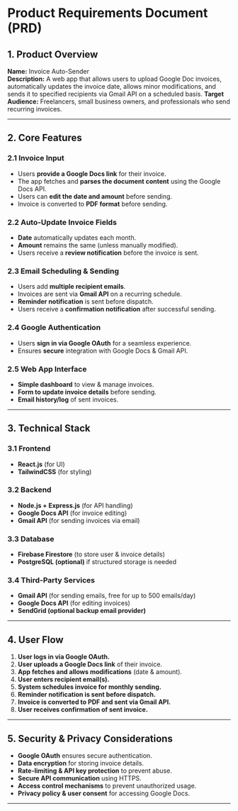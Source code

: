 # Product Requirements Document (PRD)

## 1. **Product Overview**

**Name:** Invoice Auto-Sender\
**Description:** A web app that allows users to upload Google Doc invoices, automatically updates the invoice date, allows minor modifications, and sends it to specified recipients via Gmail API on a scheduled basis.
**Target Audience:** Freelancers, small business owners, and professionals who send recurring invoices.

---

## 2. **Core Features**

### 2.1 Invoice Input

- Users **provide a Google Docs link** for their invoice.
- The app fetches and **parses the document content** using the Google Docs API.
- Users can **edit the date and amount** before sending.
- Invoice is converted to **PDF format** before sending.

### 2.2 Auto-Update Invoice Fields

- **Date** automatically updates each month.
- **Amount** remains the same (unless manually modified).
- Users receive a **review notification** before the invoice is sent.

### 2.3 Email Scheduling & Sending

- Users add **multiple recipient emails**.
- Invoices are sent via **Gmail API** on a recurring schedule.
- **Reminder notification** is sent before dispatch.
- Users receive a **confirmation notification** after successful sending.

### 2.4 Google Authentication

- Users **sign in via Google OAuth** for a seamless experience.
- Ensures **secure** integration with Google Docs & Gmail API.

### 2.5 Web App Interface

- **Simple dashboard** to view & manage invoices.
- **Form to update invoice details** before sending.
- **Email history/log** of sent invoices.

---

## 3. **Technical Stack**

### 3.1 Frontend

- **React.js** (for UI)
- **TailwindCSS** (for styling)

### 3.2 Backend

- **Node.js + Express.js** (for API handling)
- **Google Docs API** (for invoice editing)
- **Gmail API** (for sending invoices via email)

### 3.3 Database

- **Firebase Firestore** (to store user & invoice details)
- **PostgreSQL (optional)** if structured storage is needed

### 3.4 Third-Party Services

- **Gmail API** (for sending emails, free for up to 500 emails/day)
- **Google Docs API** (for editing invoices)
- **SendGrid (optional backup email provider)**

---

## 4. **User Flow**

1. **User logs in via Google OAuth.**
2. **User uploads a Google Docs link** of their invoice.
3. **App fetches and allows modifications** (date & amount).
4. **User enters recipient email(s).**
5. **System schedules invoice for monthly sending.**
6. **Reminder notification is sent before dispatch.**
7. **Invoice is converted to PDF and sent via Gmail API.**
8. **User receives confirmation of sent invoice.**

---

## 5. **Security & Privacy Considerations**

- **Google OAuth** ensures secure authentication.
- **Data encryption** for storing invoice details.
- **Rate-limiting & API key protection** to prevent abuse.
- **Secure API communication** using HTTPS.
- **Access control mechanisms** to prevent unauthorized usage.
- **Privacy policy & user consent** for accessing Google Docs.

---

